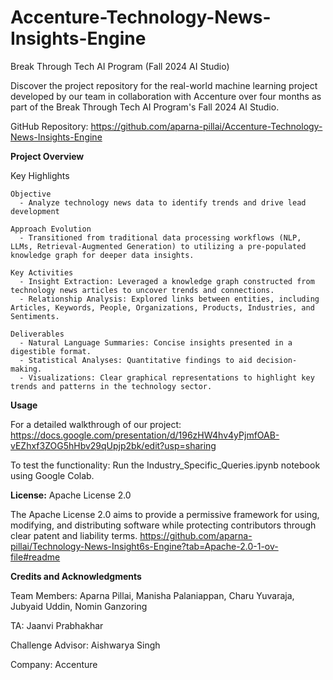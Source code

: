 # Accenture-Technology-News-Insights-Engine

Break Through Tech AI Program (Fall 2024 AI Studio)

Discover the project repository for the real-world machine learning project developed by our team in collaboration with Accenture over four months as part of the Break Through Tech AI Program's Fall 2024 AI Studio.

GitHub Repository: https://github.com/aparna-pillai/Accenture-Technology-News-Insights-Engine  

**Project Overview**
  
  Key Highlights

    Objective
      - Analyze technology news data to identify trends and drive lead development

    Approach Evolution
      - Transitioned from traditional data processing workflows (NLP, LLMs, Retrieval-Augmented Generation) to utilizing a pre-populated knowledge graph for deeper data insights.

    Key Activities
      - Insight Extraction: Leveraged a knowledge graph constructed from technology news articles to uncover trends and connections.
      - Relationship Analysis: Explored links between entities, including Articles, Keywords, People, Organizations, Products, Industries, and Sentiments.

    Deliverables
      - Natural Language Summaries: Concise insights presented in a digestible format.
      - Statistical Analyses: Quantitative findings to aid decision-making.
      - Visualizations: Clear graphical representations to highlight key trends and patterns in the technology sector.


**Usage**
   
For a detailed walkthrough of our project: https://docs.google.com/presentation/d/196zHW4hv4yPjmfOAB-vEZhxf3ZOG5hHbv29qUpjp2bk/edit?usp=sharing

To test the functionality: Run the Industry_Specific_Queries.ipynb notebook using Google Colab.

**License:** Apache License 2.0
   
The Apache License 2.0 aims to provide a permissive framework for using, modifying, and distributing software while protecting contributors through clear patent and liability terms.
https://github.com/aparna-pillai/Technology-News-Insight6s-Engine?tab=Apache-2.0-1-ov-file#readme 

**Credits and Acknowledgments**
   
Team Members: Aparna Pillai, Manisha Palaniappan, Charu Yuvaraja, Jubyaid Uddin, Nomin Ganzoring

TA: Jaanvi Prabhakhar 

Challenge Advisor: Aishwarya Singh

Company: Accenture
